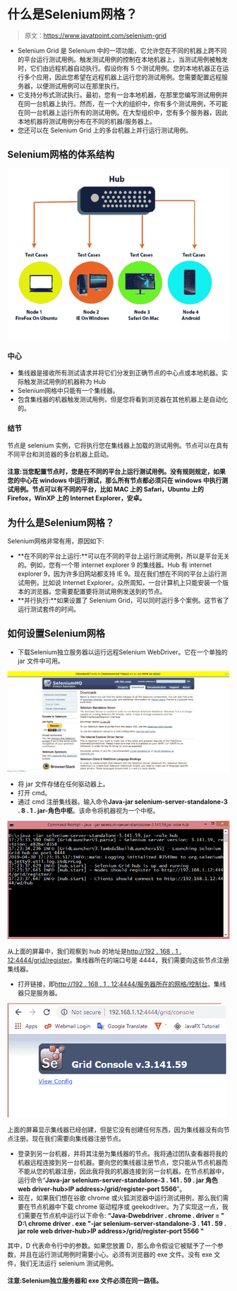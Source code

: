 # 什么是Selenium网格？

> 原文：<https://www.javatpoint.com/selenium-grid>

*   Selenium Grid 是 Selenium 中的一项功能，它允许您在不同的机器上跨不同的平台运行测试用例。触发测试用例的控制在本地机器上，当测试用例被触发时，它们由远程机器自动执行。假设你有 5 个测试用例。您的本地机器正在运行多个应用，因此您希望在远程机器上运行您的测试用例。您需要配置远程服务器，以便测试用例可以在那里执行。
*   它支持分布式测试执行。最初，您有一台本地机器，在那里您编写测试用例并在同一台机器上执行。然而，在一个大的组织中，你有多个测试用例，不可能在同一台机器上运行所有的测试用例。在大型组织中，您有多个服务器，因此本地机器将测试用例分布在不同的机器/服务器上。
*   您还可以在 Selenium Grid 上的多台机器上并行运行测试用例。

## Selenium网格的体系结构

![Selenium Grid](img/f3aec4c389596b33a9796e746c34244e.png)

### 中心

*   集线器是接收所有测试请求并将它们分发到正确节点的中心点或本地机器。实际触发测试用例的机器称为 Hub
*   Selenium网格中只能有一个集线器。
*   包含集线器的机器触发测试用例，但是您将看到浏览器在其他机器上是自动化的。

### 结节

节点是 selenium 实例，它将执行您在集线器上加载的测试用例。节点可以在具有不同平台和浏览器的多台机器上启动。

#### 注意:当您配置节点时，您是在不同的平台上运行测试用例。没有规则规定，如果您的中心在 windows 中运行测试，那么所有节点都必须只在 windows 中执行测试用例。节点可以有不同的平台，比如 MAC 上的 Safari，Ubuntu 上的 Firefox，WinXP 上的 Internet Explorer，安卓。

## 为什么是Selenium网格？

Selenium网格非常有用，原因如下:

*   **在不同的平台上运行:**可以在不同的平台上运行测试用例，所以是平台无关的。例如，您有一个带 internet explorer 9 的集线器。Hub 有 internet explorer 9，因为许多旧网站都支持 IE 9。现在我们想在不同的平台上运行测试用例，比如说 Internet Explorer。众所周知，一台计算机上只能安装一个版本的浏览器。您需要配置要将测试用例发送到的节点。
*   **并行执行:**如果设置了 Selenium Grid，可以同时运行多个案例。这节省了运行测试套件的时间。

## 如何设置Selenium网格

*   下载Selenium独立服务器以运行远程Selenium WebDriver。它在一个单独的 jar 文件中可用。

![Selenium Grid](img/4e6481b3d9b553f0a644989dcc39f924.png)

*   将 jar 文件存储在任何驱动器上。
*   打开 cmd。
*   通过 cmd 注册集线器。输入命令**Java-jar selenium-server-standalone-3 . 8 . 1 . jar-角色中枢**。该命令将机器视为一个中枢。

![Selenium Grid](img/da176487d246659eb697a9c5251546b8.png)

从上面的屏幕中，我们观察到 hub 的地址是[http://192 . 168 . 1 . 12:4444/grid/register](http://192.168.1.12:4444/grid/register)。集线器所在的端口号是 4444，我们需要向这些节点注册集线器。

*   打开链接，即[http://192 . 168 . 1 . 12:4444/服务器所在的网格/控制台](http://192.168.1.12:4444/grid/console)。集线器只是服务器。

![Selenium Grid](img/022b253adaf76dbea37449add2821136.png)

上面的屏幕显示集线器已经创建，但是它没有创建任何东西，因为集线器没有向节点注册。现在我们需要向集线器注册节点。

*   登录到另一台机器，并将其注册为集线器的节点。我将通过团队查看器将我的机器远程连接到另一台机器。要向您的集线器注册节点，您只能从节点机器而不能从您的机器注册，因此我将我的机器连接到另一台机器。在节点机器中，运行命令“**Java-jar selenium-server-standalone-3 . 141 . 59 . jar 角色 web driver-hub>IP address>/grid/register-port 5566**”。
*   现在，如果我们想在谷歌 chrome 或火狐浏览器中运行测试用例，那么我们需要在节点机器中下载 chrome 驱动程序或 geekodriver。为了实现这一点，我们需要在节点机中运行以下命令:
    **“Java-Dwebdriver . chrome . driver = " D:\ chrome driver . exe "-jar selenium-server-standalone-3 . 141 . 59 . jar role web driver-hub>IP address>/grid/register-port 5566 "**

其中，D 代表命令行中的参数。如果您放置 D，那么命令假设它被赋予了一个参数，并且在运行测试用例时需要小心。必须有浏览器的 exe 文件。没有 exe 文件，我们无法运行 selenium 测试用例。

#### 注意:Selenium独立服务器和 exe 文件必须在同一路径。